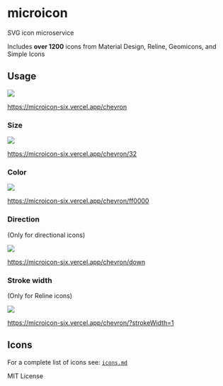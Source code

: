 
# microicon

SVG icon microservice

Includes **over 1200** icons from Material Design, Reline, Geomicons, and Simple Icons

## Usage

[![](https://microicon-six.vercel.app/chevron)](https://microicon-six.vercel.app/chevron)

https://microicon-six.vercel.app/chevron

### Size

[![](https://microicon-six.vercel.app/chevron/32)](https://microicon-six.vercel.app/chevron/32)

https://microicon-six.vercel.app/chevron/32

### Color

[![](https://microicon-six.vercel.app/chevron/ff0000)](https://microicon-six.vercel.app/chevron/ff0000)

https://microicon-six.vercel.app/chevron/ff0000

### Direction

(Only for directional icons)

[![](https://microicon-six.vercel.app/chevron/down)](https://microicon-six.vercel.app/chevron/down)

https://microicon-six.vercel.app/chevron/down

### Stroke width

(Only for Reline icons)

[![](https://microicon-six.vercel.app/chevron/?strokeWidth=1)](https://microicon-six.vercel.app/chevron/?strokeWidth=1)

https://microicon-six.vercel.app/chevron/?strokeWidth=1

## Icons

For a complete list of icons see: [`icons.md`](icons.md)


MIT License
